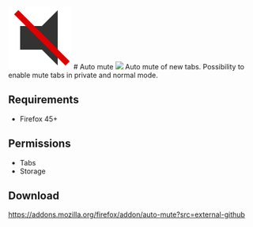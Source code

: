 ![](src/icons/icon.svg) # Auto mute ![](https://img.shields.io/amo/v/auto-mute.svg)
Auto mute of new tabs. Possibility to enable mute tabs in private and normal mode.

## Requirements
- Firefox 45+

## Permissions
- Tabs
- Storage

## Download
https://addons.mozilla.org/firefox/addon/auto-mute?src=external-github
